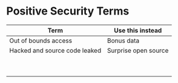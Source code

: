 # Positive Security Terms

| Term | Use this instead |
|------|------------------|
| Out of bounds access     | Bonus data                  |
| Hacked and source code leaked     | Surprise open source                 |
|      |                  |
|      |                  |
|      |                  |
|      |                  |
|      |                  |
|      |                  |
|      |                  |
|      |                  |
|      |                  |
